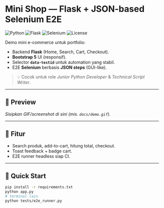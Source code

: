 # Mini Shop — Flask + JSON-based Selenium E2E

![Python](https://img.shields.io/badge/Python-3.10%2B-blue)
![Flask](https://img.shields.io/badge/Flask-2.x-green)
![Selenium](https://img.shields.io/badge/Selenium-E2E-orange)
![License](https://img.shields.io/badge/License-MIT-lightgrey)

Demo mini e-commerce untuk portfolio:
- Backend **Flask** (Home, Search, Cart, Checkout).
- **Bootstrap 5** UI (responsif).
- Selector **`data-testid`** untuk automation yang stabil.
- E2E **Selenium** berbasis **JSON steps** (GUI-like).

> 💡 Cocok untuk role *Junior Python Developer* & *Technical Script Writer*.

---

## 📸 Preview
_Sisipkan GIF/screenshot di sini (mis. `docs/demo.gif`)._

---

## 🧱 Fitur
- Search produk, add-to-cart, hitung total, checkout.
- Toast feedback + badge cart.
- E2E runner headless siap CI.

---

## 🚀 Quick Start
```bash
pip install -r requirements.txt
python app.py
# terminal lain
python tests/e2e_runner.py
```
